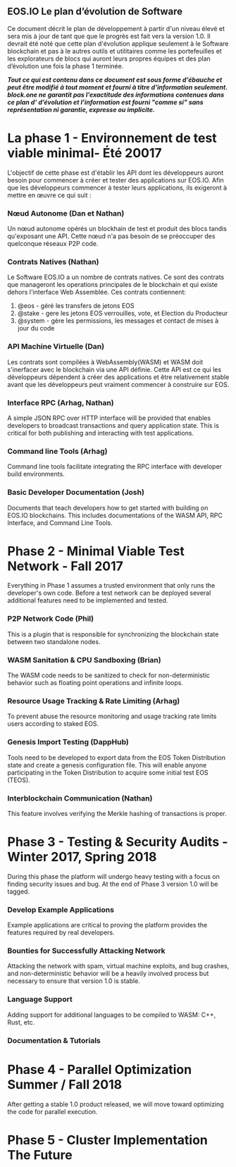 ## EOS.IO Le plan d’évolution de Software

Ce document décrit le plan de développement à partir d'un niveau élevé et sera mis à jour de tant que que le progrès est fait vers la version 1.0. Il devrait été noté que cette plan d'évolution applique seulement à le Software blockchain et pas à le autres outils et utilitaires comme les portefeuilles et les explorateurs de blocs qui auront leurs propres équipes et des plan d’évolution une fois la phase 1 terminée.

***Tout ce qui est contenu dans ce document est sous forme d'ébauche et peut être modifié à tout moment et fourni à titre d'information seulement. block.one ne garantit pas l'exactitude des informations contenues dans ce plan d' d’évolution et l'information est fourni "comme si" sans représentation ni garantie, expresse ou implicite.***

# La phase 1 - Environnement de test viable minimal- Été 20017

L'objectif de cette phase est d'établir les API dont les développeurs auront besoin pour commencer à créer et tester des applications sur EOS.IO. Afin que les développeurs commencer à tester leurs applications, ils exigeront à mettre en œuvre ce qui suit :

### Nœud Autonome (Dan et Nathan)

Un nœud autonome opérés un blockhain de test et produit des blocs tandis qu'exposant une API. Cette nœud n'a pas besoin de se préoccuper des quelconque réseaux P2P code.

### Contrats Natives (Nathan)

Le Software EOS.IO a un nombre de contrats natives. Ce sont des contrats que manageront les operations principales de le blockchain et qui existe dehors l'interface Web Assemblée. Ces contrats contiennent:

1. @eos - géré les transfers de jetons EOS
2. @stake - gere les jetons EOS verrouilles, vote, et Election du Producteur
3. @system - gère les permissions, les messages et contact de mises à jour du code

### API Machine Virtuelle (Dan)

Les contrats sont compilées à WebAssembly(WASM) et WASM doit s'inerfacer avec le blockchain via une API définie. Cette API est ce qui les développeurs dépendent à créer des applications et être relativement stable avant que les développeurs peut vraiment commencer à construire sur EOS.

### Interface RPC (Arhag, Nathan)

A simple JSON RPC over HTTP interface will be provided that enables developers to broadcast transactions and query application state. This is critical for both publishing and interacting with test applications.

### Command line Tools (Arhag)

Command line tools facilitate integrating the RPC interface with developer build environments.

### Basic Developer Documentation (Josh)

Documents that teach developers how to get started with building on EOS.IO blockchains. This includes documentations of the WASM API, RPC Interface, and Command Line Tools.

# Phase 2 - Minimal Viable Test Network - Fall 2017

Everything in Phase 1 assumes a trusted environment that only runs the developer's own code. Before a test network can be deployed several additional features need to be implemented and tested.

### P2P Network Code (Phil)

This is a plugin that is responsible for synchronizing the blockchain state between two standalone nodes.

### WASM Sanitation & CPU Sandboxing (Brian)

The WASM code needs to be sanitized to check for non-deterministic behavior such as floating point operations and infinite loops.

### Resource Usage Tracking & Rate Limiting (Arhag)

To prevent abuse the resource monitoring and usage tracking rate limits users according to staked EOS.

### Genesis Import Testing (DappHub)

Tools need to be developed to export data from the EOS Token Distribution state and create a genesis configuration file. This will enable anyone participating in the Token Distribution to acquire some initial test EOS (TEOS).

### Interblockchain Communication (Nathan)

This feature involves verifying the Merkle hashing of transactions is proper.

# Phase 3 - Testing & Security Audits - Winter 2017, Spring 2018

During this phase the platform will undergo heavy testing with a focus on finding security issues and bug. At the end of Phase 3 version 1.0 will be tagged.

### Develop Example Applications

Example applications are critical to proving the platform provides the features required by real developers.

### Bounties for Successfully Attacking Network

Attacking the network with spam, virtual machine exploits, and bug crashes, and non-deterministic behavior will be a heavily involved process but necessary to ensure that version 1.0 is stable.

### Language Support

Adding support for additional languages to be compiled to WASM: C++, Rust, etc.

### Documentation & Tutorials

# Phase 4 - Parallel Optimization Summer / Fall 2018

After getting a stable 1.0 product released, we will move toward optimizing the code for parallel execution.

# Phase 5 - Cluster Implementation The Future